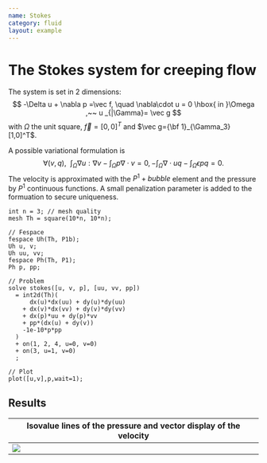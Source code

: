 ```yaml
---
name: Stokes
category: fluid
layout: example
---
```


# The Stokes system for creeping flow
The system is set in 2 dimensions:
$$
-\Delta u + \nabla p =\vec f, \quad
 \nabla\cdot u = 0   \hbox{ in }\Omega ,~~
 u _{|\Gamma}= \vec g
 $$
with $\Omega$ the  unit square, $\vec f=[0,0]^T$ and $\vec g={\bf 1}_{\Gamma_3}[1,0]^T$.

A possible variational formulation is
$$∀(v,q),~~∫_Ω ∇u:∇v−∫_Ωp\nabla\cdot v=0,
−∫_Ω\nabla\cdot u q−∫_Ωϵpq=0.
$$
The velocity is approximated with the $P^1+bubble$ element and the pressure by $P^1$ continuous functions.
A small penalization parameter is added to the formuation to secure uniqueness.
~~~freefem
int n = 3; // mesh quality
mesh Th = square(10*n, 10*n);

// Fespace
fespace Uh(Th, P1b);
Uh u, v;
Uh uu, vv;
fespace Ph(Th, P1);
Ph p, pp;

// Problem
solve stokes([u, v, p], [uu, vv, pp])
  = int2d(Th)(
      dx(u)*dx(uu) + dy(u)*dy(uu)
    + dx(v)*dx(vv) + dy(v)*dy(vv)
    + dx(p)*uu + dy(p)*vv
    + pp*(dx(u) + dy(v))
    -1e-10*p*pp
  )
  + on(1, 2, 4, u=0, v=0)
  + on(3, u=1, v=0)
  ;

// Plot
plot([u,v],p,wait=1);
~~~
## Results

| Isovalue lines of the pressure and vector display of the velocity |
| --------------                                                    |
| ![][_solution]                                                    |

[_solution]: https://raw.githubusercontent.com/FreeFem/FreeFem-markdown-figures/main/examples/examples/stokes/solution.png
